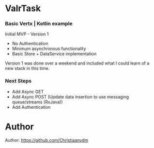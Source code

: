 # ValrTask

### Basic Vertx | Kotlin example

Initial MVP - Version 1
- No Authentication
- Minimum asynchronous functionality
- Basic Store + DataService implementation

Version 1 was done over a weekend and included what I could learn of a new stack in this time.

### Next Steps
- Add Async GET
- Add Async POST (Update data insertion to use messaging queue/streams (RxJava))
- Add Authentication

# Author

Author: https://github.com/Christiaanvdm
